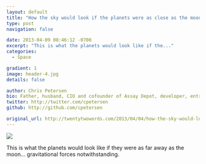 ```yaml
---
layout: default
title: "How the sky would look if the planets were as close as the moon"
type: post
navigation: false

date: 2013-04-09 08:46:12 -0700
excerpt: "This is what the planets would look like if the..."
categories:
  - Space

gradient: 1
image: header-4.jpg
details: false

author: Chris Petersen
bio: Father, husband, CIO and cofounder of Assay Depot, developer, entrepreneur and technologist.
twitter: http://twitter.com/cpetersen
github: http://github.com/cpetersen

original_url: http://twentytwowords.com/2013/04/04/how-the-sky-would-look-if-the-planets-were-as-close-as-the-moon-8-pictures/
---
```



  ![](/attachments/d18332db041bbf3b6d5d037bad4c8a2e/image.png) 

 This is what the planets would look like if they were as far away as the moon… gravitational forces notwithstanding.

